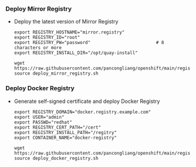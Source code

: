 ### Deploy Mirror Registry

* Deploy the latest version of Mirror Registry
  ```
  export REGISTRY_HOSTNAME="mirror.registry"
  export REGISTRY_ID="root"
  export REGISTRY_PW="password"                         # 8 characters or more
  export REGISTRY_INSTALL_DIR="/opt/quay-install"

  wget https://raw.githubusercontent.com/pancongliang/openshift/main/registry/deploy_mirror_registry.sh
  source deploy_mirror_registry.sh
  ```

### Deploy Docker Registry

* Generate self-signed certificate and deploy Docker Registry
  ```
  export REGISTRY_DOMAIN="docker.registry.example.com"
  export USER="admin"
  export PASSWD="redhat"
  export REGISTRY_CERT_PATH="/cert"
  export REGISTRY_INSTALL_PATH="/regitry"
  export CONTAINER_NAME="docker-registry"

  wget https://raw.githubusercontent.com/pancongliang/openshift/main/registry/deploy_docker_registry.sh
  source deploy_docker_registry.sh
  ```
